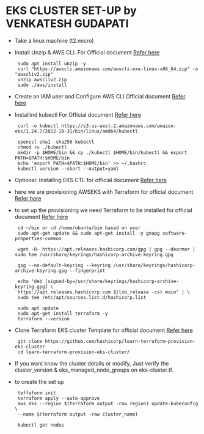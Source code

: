 # EKS CLUSTER SET-UP by VENKATESH GUDAPATI
  * Take a linux machine (t2.micro)
  * Inatall Unzip & AWS CLI. For Official document [Refer here](https://docs.aws.amazon.com/cli/latest/userguide/getting-started-install.html)
    ```
     sudo apt install unzip -y
     curl "https://awscli.amazonaws.com/awscli-exe-linux-x86_64.zip" -o "awscliv2.zip"
     unzip awscliv2.zip
     sudo ./aws/install
    ```
  * Create an IAM user and Configure AWS CLI Official document [Refer here](https://sst.dev/chapters/create-an-iam-user.html)
  * Installind kubectl For Official document [Refer here](https://docs.aws.amazon.com/eks/latest/userguide/install-kubectl.html)
    ```
     curl -o kubectl https://s3.us-west-2.amazonaws.com/amazon-eks/1.24.7/2022-10-31/bin/linux/amd64/kubectl

     openssl sha1 -sha256 kubectl
     chmod +x ./kubectl
     mkdir -p $HOME/bin && cp ./kubectl $HOME/bin/kubectl && export PATH=$PATH:$HOME/bin
     echo 'export PATH=$PATH:$HOME/bin' >> ~/.bashrc
     kubectl version --short --output=yaml
    ```  
  * Optional: Installing EKS CTL for official document [Refer here](https://docs.aws.amazon.com/eks/latest/userguide/eksctl.html)

  * here we are provisioning AWSEKS with Terraform for official document [Refer here](https://developer.hashicorp.com/terraform/tutorials/kubernetes/eks)  
  * to set up the provisioning we need Terraform to be installed for official document [Refer here](https://developer.hashicorp.com/terraform/tutorials/aws-get-started/install-cli)
    ```
     cd ~/bin or cd /home/ubuntu/bin based on user
     sudo apt-get update && sudo apt-get install -y gnupg software-properties-common
    
     wget -O- https://apt.releases.hashicorp.com/gpg | gpg --dearmor | sudo tee /usr/share/keyrings/hashicorp-archive-keyring.gpg
    
     gpg --no-default-keyring --keyring /usr/share/keyrings/hashicorp-archive-keyring.gpg --fingerprint
    
     echo "deb [signed-by=/usr/share/keyrings/hashicorp-archive-keyring.gpg] \
     https://apt.releases.hashicorp.com $(lsb_release -cs) main" | \
     sudo tee /etc/apt/sources.list.d/hashicorp.list
    
     sudo apt update
     sudo apt-get install terraform -y
     terraform --version

    ```
  * Clone Terraform EKS cluster Template for official document [Refer here](https://developer.hashicorp.com/terraform/tutorials/kubernetes/eks)
    ```
     git clone https://github.com/hashicorp/learn-terraform-provision-eks-cluster
     cd learn-terraform-provision-eks-cluster/
    ```
  * If you want know the cluster details or modify, Just verify the cluster_version &    eks_managed_node_groups on eks-cluster.tf.
  * to create the set up 
    ```
     teffaform init
     terraform apply --auto-approve
     aws eks --region $(terraform output -raw region) update-kubeconfig \
     --name $(terraform output -raw cluster_name)

     kubectl get nodes
    ```